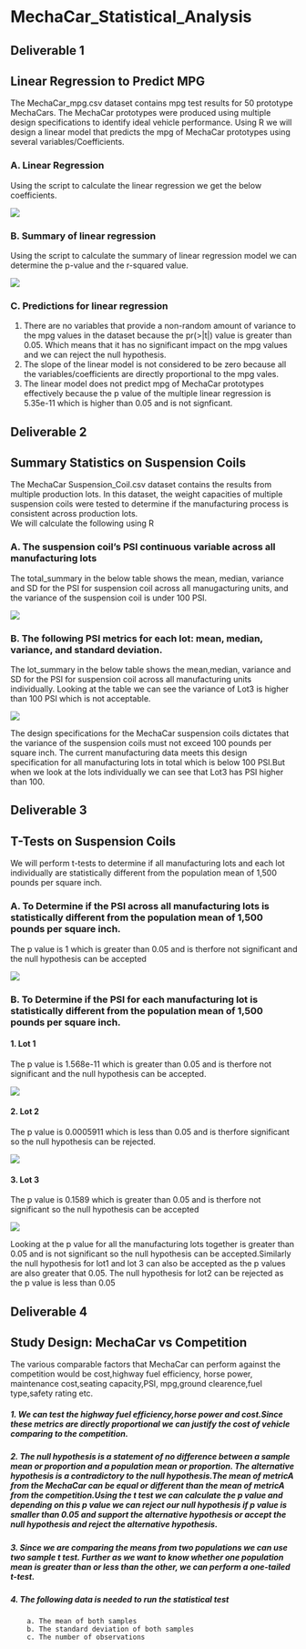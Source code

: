 # MechaCar_Statistical_Analysis

## Deliverable 1 
## Linear Regression to Predict MPG

The MechaCar_mpg.csv dataset contains mpg test results for 50 prototype MechaCars. The MechaCar prototypes were produced using multiple design specifications to identify ideal vehicle performance. Using R we will design a linear model that predicts the mpg of MechaCar prototypes using several variables/Coefficients.
### A. Linear Regression
Using the script to calculate the linear regression we get the below coefficients.

![](https://github.com/Akshaya-Kamble/MechaCar_Statistical_Analysis/blob/main/Reference%20Images/Linear%20Regression.PNG)

### B. Summary of linear regression
Using the script to calculate the summary of linear regression model we can determine the p-value and the r-squared value. 

![](https://github.com/Akshaya-Kamble/MechaCar_Statistical_Analysis/blob/main/Reference%20Images/Summary%20Linear%20Regression.PNG)

### C. Predictions for linear regression
1. There are no variables that provide a non-random amount of variance to the mpg values in the dataset because the pr(>|t|) value is greater than 0.05. Which means that it has no significant impact on the mpg values and we can reject the null hypothesis.
2. The slope of the linear model is not considered to be zero because all the variables/coefficients are directly proportional to the mpg vales.
3. The linear model does not predict mpg of MechaCar prototypes effectively because the p value of the multiple linear regression is 5.35e-11 which is higher than 0.05 and is not signficant.

## Deliverable 2 
## Summary Statistics on Suspension Coils
The MechaCar Suspension_Coil.csv dataset contains the results from multiple production lots. In this dataset, the weight capacities of multiple suspension coils were tested to determine if the manufacturing process is consistent across production lots.  
We will calculate the following using R

### A. The suspension coil’s PSI continuous variable across all manufacturing lots
The total_summary in the below table shows the mean, median, variance and SD for the PSI for suspension coil across all manugacturing units, and the variance of the suspension coil is under 100 PSI.

![](https://github.com/Akshaya-Kamble/MechaCar_Statistical_Analysis/blob/main/Reference%20Images/total_summary.PNG)

### B. The following PSI metrics for each lot: mean, median, variance, and standard deviation.
The lot_summary in the below table shows the mean,median, variance and SD for the PSI for suspension coil across all manufacturing units individually. Looking at the table we can see the variance of Lot3 is higher than 100 PSI which is not acceptable.

![](https://github.com/Akshaya-Kamble/MechaCar_Statistical_Analysis/blob/main/Reference%20Images/lot_summary.PNG)

The design specifications for the MechaCar suspension coils dictates that the variance of the suspension coils must not exceed 100 pounds per square inch.
The current manufacturing data meets this design specification for all manufacturing lots in total which is below 100 PSI.But when we look at the lots individually we can see that Lot3 has PSI higher than 100.

 
## Deliverable 3 
## T-Tests on Suspension Coils
We will perform t-tests to determine if all manufacturing lots and each lot individually are statistically different from the population mean of 1,500 pounds per square inch.
### A. To Determine if the PSI across all manufacturing lots is statistically different from the population mean of 1,500 pounds per square inch.
The p value is 1 which is greater than 0.05 and is therfore not significant and the null hypothesis can be accepted

![](https://github.com/Akshaya-Kamble/MechaCar_Statistical_Analysis/blob/main/Reference%20Images/t_test.PNG)

### B. To Determine if the PSI for each manufacturing lot is statistically different from the population mean of 1,500 pounds per square inch.
#### 1. Lot 1
The p value is 1.568e-11 which is greater than 0.05 and is therfore not significant and the null hypothesis can be accepted.

![](https://github.com/Akshaya-Kamble/MechaCar_Statistical_Analysis/blob/main/Reference%20Images/t_test_lot1.PNG)

#### 2. Lot 2
The p value is 0.0005911 which is less than 0.05 and is therfore significant so the null hypothesis can be rejected.

![](https://github.com/Akshaya-Kamble/MechaCar_Statistical_Analysis/blob/main/Reference%20Images/t_test_lot2.PNG)

#### 3. Lot 3
The p value is 0.1589 which is greater than 0.05 and is therfore not significant so the null hypothesis can be accepted

![](https://github.com/Akshaya-Kamble/MechaCar_Statistical_Analysis/blob/main/Reference%20Images/t_test_lot3.PNG)

Looking at the p value for all the manufacturing lots together is greater than 0.05 and is not significant so the null hypothesis can be accepted.Similarly the null hypothesis for lot1 and lot 3 can also be accepted as the p values are also greater that 0.05. The null hypothesis for lot2 can be rejected as the p value is less than 0.05 

## Deliverable 4
## Study Design: MechaCar vs Competition

The various comparable factors that MechaCar can perform against the competition would be cost,highway fuel efficiency, horse power, maintenance cost,seating capacity,PSI, mpg,ground clearence,fuel type,safety rating etc.

##### 1. We can test the highway fuel efficiency,horse power and cost.Since these metrics are directly proportional we can justify the cost of vehicle comparing to the competition.
##### 2. The null hypothesis is a statement of no difference between a sample mean or proportion and a population mean or proportion. The alternative hypothesis is a contradictory to the null hypothesis.The mean of metricA from the MechaCar can be equal or different than the mean of metricA from the competition.Using the t test we can calculate the p value and depending on this p value we can reject our null hypothesis if p value is smaller than 0.05 and support the alternative hypothesis or accept the null hypothesis and reject the alternative hypothesis.
##### 3. Since we are comparing the means from two populations we can use two sample t test. Further as we want to know whether one population mean is greater than or less than the other, we can perform a one-tailed t-test.
##### 4. The following data is needed to run the statistical test
		a. The mean of both samples
		b. The standard deviation of both samples
		c. The number of observations

